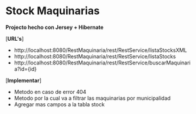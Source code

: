 # Stock Maquinarias

**Projecto hecho con Jersey + Hibernate**

[**URL's**]

* http://localhost:8080/RestMaquinaria/rest/RestService/listaStocksXML
* http://localhost:8080/RestMaquinaria/rest/RestService/listaStocks
* http://localhost:8080/RestMaquinaria/rest/RestService/buscarMaquinaria?id={id}

[**Implementar**]

* Metodo en caso de error 404
* Metodo por la cual va a filtrar las maquinarias por municipalidad
* Agregar mas campos a la tabla stock